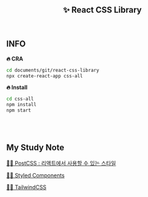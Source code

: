 <h2 align="center">✨ React CSS Library</h2>

<br>

## INFO

**🔥 CRA**

```bash
cd documents/git/react-css-library
npx create-react-app css-all
```

**🔥 Install**

```bash
cd css-all
npm install
npm start
```

<br>
<br>

## My Study Note

[🧚🏻 PostCSS : 리액트에서 사용할 수 있는 스타일](https://github.com/mireyhgnay/react-css-library/blob/main/study-note/PostCSS%20:%20%EB%A6%AC%EC%95%A1%ED%8A%B8%EC%97%90%EC%84%9C%20%EC%82%AC%EC%9A%A9%ED%95%A0%20%EC%88%98%20%EC%9E%88%EB%8A%94%20%EC%8A%A4%ED%83%80%EC%9D%BC.md)

[🧚🏻 Styled Components](https://github.com/mireyhgnay/react-css-library/blob/main/study-note/Styled%20Components.md)

[🧚🏻 TailwindCSS]()
